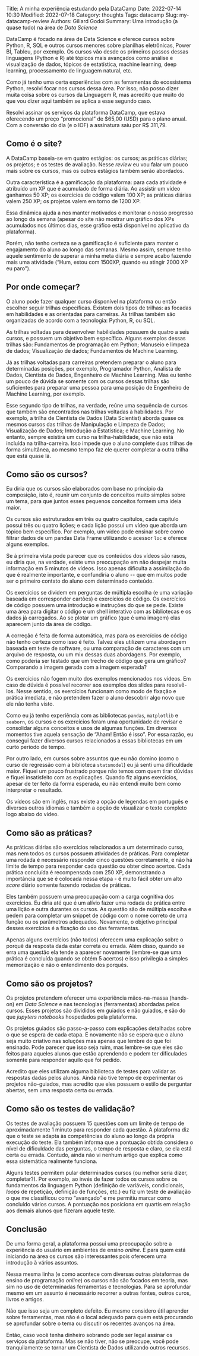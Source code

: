Title: A minha experiência estudando pela DataCamp
Date: 2022-07-14 10:30
Modified: 2022-07-18
Category: thoughts
Tags: datacamp
Slug: my-datacamp-review
Authors: Giliard Godoi
Summary: Uma introdução (a quase tudo) na área de *Data Science*


DataCamp é focado na área de Data Science e oferece cursos sobre Python, R, SQL e outros cursos menores sobre planilhas eletrônicas, Power BI, Tableu, por exemplo. Os cursos vão desde os primeiros passos dessas linguagens (Python e R) até tópicos mais avançados como análise e visualização de dados, tópicos de estatística, machine learning, deep learning, processamento de linguagem natural, etc.

Como já tenho uma certa experiências com as ferramentas do ecossistema Python, resolvi focar nos cursos dessa área. Por isso, não posso dizer muita coisa sobre os cursos da Linguagem R, mas acredito que muito do que vou dizer aqui também se aplica a esse segundo caso.

Resolvi assinar os serviços da plataforma DataCamp, que estava oferecendo um preço “promocional” de \$65,00 (USD) para o plano anual. Com a conversão do dia (e o IOF) a assinatura saiu por R$ 311,79.

## Como é o site?
A DataCamp baseia-se em quatro estágios: os cursos; as práticas diárias; os projetos; e os testes de avaliação. Nesse *review* eu vou falar um pouco mais sobre os cursos, mas os outros estágios também serão abordados.

Outra característica é a gamificação da plataforma: para cada atividade é atribuído um XP que é acumulado de forma diária. Ao assistir um vídeo ganhamos 50 XP; os exercícios de código valem 100 XP; as práticas diárias valem 250 XP; os projetos valem em torno de 1200 XP.

Essa dinâmica ajuda a nos manter motivados e monitorar o nosso progresso ao longo da semana (apesar do site não mostrar um gráfico dos XPs acumulados nos últimos dias, esse gráfico está disponível no aplicativo da plataforma). 

Porém, não tenho certeza se a gamificação é suficiente para manter o engajamento do aluno ao longo das semanas. Mesmo assim, sempre tenho aquele sentimento de superar a minha meta diária e sempre acabo fazendo mais uma atividade (“Hum, estou com 1500XP, quando eu atingir 2000 XP eu paro”).

## Por onde começar?
O aluno pode fazer qualquer curso disponível na plataforma ou então escolher seguir trilhas específicas. Existem dois tipos de trilhas: as focadas em habilidades e as orientadas para carreiras. As trilhas também são organizadas de acordo com a tecnologia: Python, R, ou SQL.

As trilhas voltadas para desenvolver habilidades possuem de quatro a seis cursos, e possuem um objetivo bem específico. Alguns exemplos dessas trilhas são: Fundamentos de programação em Python; Manuseio e limpeza de dados; Visualização de dados; Fundamentos de Machine Learning. 

Já as trilhas voltadas para carreiras pretendem preparar o aluno para determinadas posições, por exemplo, Programador Python, Analista de Dados, Cientista de Dados, Engenheiro de Machine Learning. Mas eu tenho um pouco de dúvida se somente com os cursos dessas trilhas são suficientes para preparar uma pessoa para uma posição de Engenheiro de Machine Learning, por exemplo.

Esse segundo tipo de trilhas, na verdade, reúne uma sequência de cursos que também são encontrados nas trilhas voltadas à habilidades. Por exemplo, a trilha de Cientista de Dados (Data Scientist) aborda quase os mesmos cursos das trilhas de Manipulação e Limpeza de Dados; Visualização de Dados; Introdução a Estatística; e Machine Learning. 
No entanto, sempre existirá um curso na trilha-habilidade, que não está incluída na trilha-carreira. Isso impede que o aluno complete duas trilhas de forma simultânea, ao mesmo tempo faz ele querer completar a outra trilha que está quase lá.

## Como são os cursos?
Eu diria que os cursos são elaborados com base no princípio da composição, isto é, reunir um conjunto de conceitos muito simples sobre um tema, para que juntos esses pequenos conceitos formem uma ideia maior.

Os cursos são estruturados em três ou quatro capítulos, cada capítulo possui três ou quatro lições; e cada lição possui um vídeo que aborda um tópico bem específico. Por exemplo, um vídeo pode ensinar sobre como filtrar dados de um pandas Data Frame utilizando o acessor ```loc``` e oferece alguns exemplos.

Se à primeira vista pode parecer que os conteúdos dos vídeos são rasos, eu diria que, na verdade, existe uma preocupação em não despejar muita informação em 5 minutos de vídeos. Isso apenas dificulta a assimilação do que é realmente importante, e confundiria o aluno -- que em muitos pode ser o primeiro contato do aluno com determinado conteúdo. 

Os exercícios se dividem em perguntas de múltipla escolha (e uma variação baseada em corresponder cartões) e exercícios de código. Os exercícios de código possuem uma introdução e instruções do que se pede. Existe uma área para digitar o código e um shell interativo com as bibliotecas e os dados já carregados. Ao se plotar um gráfico (que é uma imagem) elas aparecem junto da área de código.

A correção é feita de forma automática, mas para os exercícios de código não tenho certeza como isso é feito. Talvez eles utilizem uma abordagem baseada em teste de software, ou uma comparação de caracteres com um arquivo de resposta, ou um mix dessas duas abordagens. Por exemplo, como poderia ser testado que um trecho de código que gera um gráfico? Comparando a imagem gerada com a imagem esperada?

Os exercícios não fogem muito dos exemplos mencionados nos vídeos. Em caso de dúvida é possível recorrer aos exemplos dos slides para resolvê-los. Nesse sentido, os exercícios funcionam como modo de fixação e prática imediata, e não pretendem fazer o aluno descobrir algo novo que ele não tenha visto.

Como eu já tenho experiência com as bibliotecas ```pandas```, ```matplotlib``` e ```seaborn```, os cursos e os exercícios foram uma oportunidade de revisar e consolidar alguns conceitos e usos de algumas funções. Em diversos momentos tive aquela sensação de “Aham! Então é isso”. Por essa razão, eu consegui fazer diversos cursos relacionados a essas bibliotecas em um curto período de tempo.

Por outro lado, em cursos sobre assuntos que eu não domino (como o curso de regressão com a biblioteca ```statsmodel```) eu já senti uma dificuldade maior. Fiquei um pouco frustrado porque não temos com quem tirar dúvidas e fiquei insatisfeito com as explicações. Quando fiz alguns exercícios, apesar de ter feito da forma esperada, eu não entendi muito bem como interpretar o resultado.

Os vídeos são em inglês, mas existe a opção de legendas em português e diversos outros idiomas e também a opção de visualizar o texto completo logo abaixo do vídeo. 

## Como são as práticas?
As práticas diárias são exercícios relacionados a um determinado curso, mas nem todos os cursos possuem atividades de práticas. 
Para completar uma rodada é necessário responder cinco questões corretamente, e não há limite de tempo para responder cada questão ou obter cinco acertos. Cada prática concluída é recompensada com 250 XP, demonstrando a importância que se é colocada nessa etapa - é muito fácil obter um alto *score* diário somente fazendo rodadas de práticas.

Eles também possuem uma preocupação com a carga cognitiva dos exercícios. Eu diria até que é um alívio fazer uma rodada de prática entre uma lição e outra durantes os cursos. 
As questão são de múltipla escolha e pedem para completar um snippet de código com o nome correto de uma função ou os parâmetros adequados. 
Novamente, o objetivo principal desses exercícios é a fixação do uso das ferramentas.

Apenas alguns exercícios (não todos) oferecem uma explicação sobre o porquê da resposta dada estar correta ou errada. Além disso, quando se erra uma questão ela tende a aparecer novamente (lembre-se que uma prática é concluída quando se obtém 5 acertos) e isso privilegia a simples memorização e não o entendimento dos porquês.


## Como são os projetos?
Os projetos pretendem oferecer uma experiência mãos-na-massa (hands-on) em *Data Science* e nas tecnologias (ferramentas) abordadas pelos cursos. Esses projetos são divididos em guiados e não guiados, e são do que *jupyters notebooks* hospedados pela plataforma.

Os projetos guiados são passo-a-passo com explicações detalhadas sobre o que se espera de cada etapa. E novamente não se espera que o aluno seja muito criativo nas soluções mas apenas que lembre do que foi ensinado. Pode parecer que isso seja ruim, mas lembre-se que eles são feitos para aqueles alunos que estão aprendendo e podem ter dificulades somente para responder aquilo que foi pedido.

Acredito que eles utilizam alguma biblioteca de testes para validar as respostas dadas pelos alunos. 
Ainda não tive tempo de experimentar os projetos não-guiados, mas acredito que eles possuem o estilo de perguntar abertas, sem uma resposta certa ou errada.

## Como são os testes de validação?
Os testes de avaliação possuem 15 questões com um limite de tempo de aproximadamente 1 minuto para responder cada questão. 
A plataforma diz que o teste se adapta às competências do aluno ao longo da própria execução do teste. Ela também informa que a pontuação obtida considera o nível de dificuldade das perguntas, o tempo de resposta e claro, se ela está certa ou errada. Contudo, ainda não vi nenhum artigo que explica como essa sistemática realmente funciona.

Alguns testes permitem pular determinados cursos (ou melhor seria dizer, completar?). Por exemplo, ao invés de fazer todos os cursos sobre os fundamentos da linguagem Python (definição de variáveis, condicionais, *loops* de repetição, definição de funções, etc.) eu fiz um teste de avaliação o que me classificou como “avançado” e me permitiu marcar como concluído vários cursos.
A pontuação nos posiciona em quartis em relação aos demais alunos que fizeram aquele teste.

## Conclusão
De uma forma geral, a plataforma possui uma preocupação sobre a experiência do usuário em ambientes de ensino *online*. E para quem está iniciando na área os cursos são interessantes pois oferecem uma introdução à vários assuntos. 

Nessa mesma linha (e como acontece com diversas outras plataformas de ensino de programação *online*) os cursos não são focados em teoria, mas sim no uso de determinadas ferramentas e tecnologias. Para se aprofundar mesmo em um assunto é necessário recorrer a outras fontes, outros curos, livros e artigos.

Não que isso seja um completo defeito. Eu mesmo considero útil aprender sobre ferramentas, mas não é o local adequado para quem está procurando se aprofundar sobre o tema ou discutir os recentes avanços na área.

Então, caso você tenha dinheiro sobrando pode ser legal assinar os serviços da plataforma. Mas se não tiver, não se preocupe, você pode tranquilamente se tornar um Cientista de Dados utilizando outros recursos.
